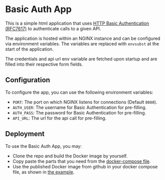 # Basic Auth App

This is a simple html application that uses
[HTTP Basic Authentication (RFC7617)](https://tools.ietf.org/html/rfc7617)
to authenticate calls to a given API.

The application is hosted within an NGINX instance and can be configured
via environment variables. The variables are replaced with `envsubst`
at the start of the application.

The credentials and api url env variable are fetched upon startup and
are filled into their respective form fields.

## Configuration

To configure the app, you can use the following environment variables:

- `PORT`: The port on which NGINX listens for connections (Default `8080`).
- `AUTH_USER`: The username for Basic Authentication for pre-filling.
- `AUTH_PASS`: The password for Basic Authentication for pre-filling.
- `API_URL`: The url for the api call for pre-filling.

## Deployment

To use the Basic Auth App, you may:

- Clone the repo and build the Docker image by yourself.
- Copy paste the parts that you need from the [docker-compose file](../docker-compose.yml).
- Use the published Docker image from github in your docker compose file,
  as shown in [the example](./docker-compose-example.yml).
